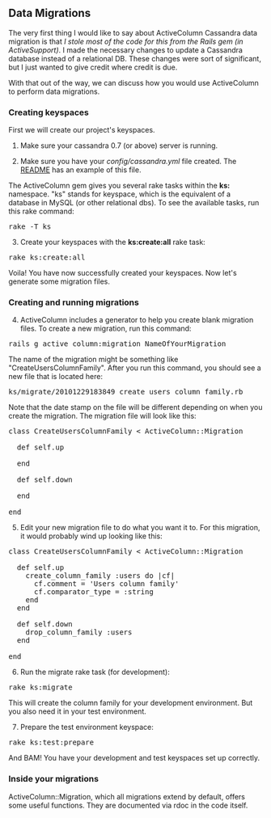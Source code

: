 ## Data Migrations

The very first thing I would like to say about ActiveColumn Cassandra data migration is that *I stole most of the code
for this from the Rails gem (in ActiveSupport)*.  I made the necessary changes to update a Cassandra database
instead of a relational DB.  These changes were sort of significant, but I just wanted to give credit where credit
is due.

With that out of the way, we can discuss how you would use ActiveColumn to perform data migrations.

### Creating keyspaces

First we will create our project's keyspaces.

1. Make sure your cassandra 0.7 (or above) server is running.

2. Make sure you have your _config/cassandra.yml_ file created.  The [README](../README.md) has an example of
this file.

The ActiveColumn gem gives you several rake tasks within the **ks:** namespace.  "ks" stands for keyspace, which is
the equivalent of a database in MySQL (or other relational dbs).  To see the available tasks, run this rake command:

<pre>
rake -T ks
</pre>

3. Create your keyspaces with the **ks:create:all** rake task:

<pre>
rake ks:create:all
</pre>

Voila!  You have now successfully created your keyspaces.  Now let's generate some migration files.

### Creating and running migrations

4. ActiveColumn includes a generator to help you create blank migration files.  To create a new migration, run this
command:

<pre>
rails g active_column:migration NameOfYourMigration
</pre>

The name of the migration might be something like "CreateUsersColumnFamily".  After you run this command, you should see
a new file that is located here:

<pre>
ks/migrate/20101229183849_create_users_column_family.rb
</pre>

Note that the date stamp on the file will be different depending on when you create the migration.  The migration file
will look like this:

<pre>
class CreateUsersColumnFamily &lt; ActiveColumn::Migration

  def self.up

  end

  def self.down

  end

end
</pre>

5. Edit your new migration file to do what you want it to.  For this migration, it would probably wind up looking like
this:

<pre>
class CreateUsersColumnFamily &lt; ActiveColumn::Migration

  def self.up
    create_column_family :users do |cf|
      cf.comment = 'Users column family'
      cf.comparator_type = :string
    end
  end

  def self.down
    drop_column_family :users
  end

end
</pre>

6. Run the migrate rake task (for development):

<pre>
rake ks:migrate
</pre>

This will create the column family for your development environment.  But you also need it in your test environment.

7. Prepare the test environment keyspace:

<pre>
rake ks:test:prepare
</pre>

And BAM!  You have your development and test keyspaces set up correctly.

### Inside your migrations

ActiveColumn::Migration, which all migrations extend by default, offers some useful functions.  They are documented
via rdoc in the code itself.